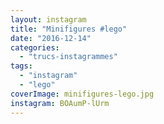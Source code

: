 ```yaml
---
layout: instagram
title: "Minifigures #lego"
date: "2016-12-14"
categories: 
  - "trucs-instagrammes"
tags: 
  - "instagram"
  - "lego"
coverImage: minifigures-lego.jpg
instagram: BOAumP-lUrm
---
```


